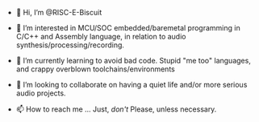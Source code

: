 - 👋 Hi, I’m @RISC-E-Biscuit

- 👀 I’m interested in MCU/SOC embedded/baremetal programming in C/C++ and Assembly language, in relation to audio synthesis/processing/recording.

- 🌱 I’m currently learning to avoid bad code. Stupid "me too" languages, and crappy overblown toolchains/environments

- 💞️ I’m looking to collaborate on having a quiet life and/or more serious audio projects.

- 📫 How to reach me ... Just, *don't* Please, unless necessary.

<!---
RISC-E-Biscuit/RISC-E-Biscuit is a ✨ special ✨ repository because its `README.md` (this file) appears on your GitHub profile.
You can click the Preview link to take a look at your changes.
--->
